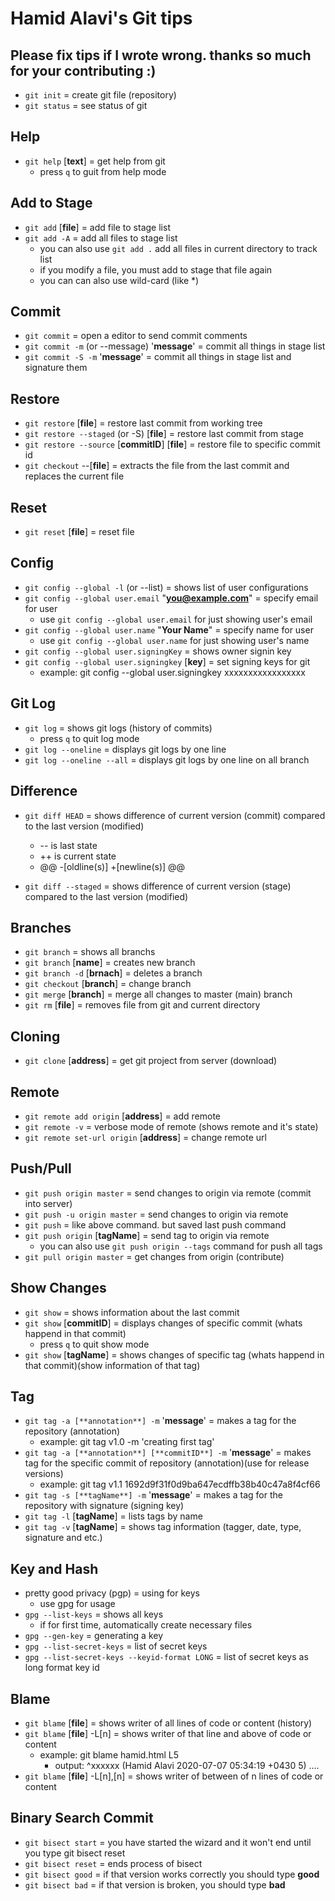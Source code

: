 # Hamid Alavi's Git tips

## Please fix tips if I wrote wrong. thanks so much for your contributing :)

- `git init` = create git file (repository)
- `git status` = see status of git

## Help

- `git help` [**text**] = get help from git
  - press `q` to guit from help mode

## Add to Stage

- `git add` [**file**] = add file to stage list
- `git add -A` = add all files to stage list
  - you can also use `git add .` add all files in current directory to track list
  - if you modify a file, you must add to stage that file again
  - you can can also use wild-card (like \*)

## Commit

- `git commit` = open a editor to send commit comments
- `git commit -m` (or --message) '**message**' = commit all things in stage list
- `git commit -S -m` '**message**' = commit all things in stage list and signature them

## Restore

- `git restore` [**file**] = restore last commit from working tree
- `git restore --staged` (or -S) [**file**] = restore last commit from stage
- `git restore --source` [**commitID**] [**file**] = restore file to specific commit id
- `git checkout` --[**file**] = extracts the file from the last commit and replaces the current file

## Reset

- `git reset` [**file**] = reset file

## Config

- `git config --global -l` (or --list) = shows list of user configurations
- `git config --global user.email` "**you@example.com**" = specify email for user
  - use `git config --global user.email` for just showing user's email
- `git config --global user.name` "**Your Name**" = specify name for user
  - use `git config --global user.name` for just showing user's name
- `git config --global user.signingKey` = shows owner signin key
- `git config --global user.signingkey` [**key**] = set signing keys for git
  - example: git config --global user.signingkey xxxxxxxxxxxxxxxxx

## Git Log

- `git log` = shows git logs (history of commits)
  - press `q` to quit log mode
- `git log --oneline` = displays git logs by one line
- `git log --oneline --all` = displays git logs by one line on all branch

## Difference

- `git diff HEAD` = shows difference of current version (commit) compared to the last version (modified)
  - -- is last state
  - ++ is current state
  - @@ -[oldline(s)] +[newline(s)] @@

- `git diff --staged` = shows difference of current version (stage) compared to the last version (modified)

## Branches

- `git branch` = shows all branchs
- `git branch` [**name**] = creates new branch
- `git branch -d` [**brnach**] = deletes a branch
- `git checkout` [**branch**] = change branch
- `git merge` [**branch**] = merge all changes to master (main) branch
- `git rm` [**file**] = removes file from git and current directory

## Cloning

- `git clone` [**address**] = get git project from server (download)

## Remote

- `git remote add origin` [**address**] = add remote
- `git remote -v` = verbose mode of remote (shows remote and it's state)
- `git remote set-url origin` [**address**] = change remote url

## Push/Pull

- `git push origin master` = send changes to origin via remote (commit into server)
- `git push -u origin master` = send changes to origin via remote
- `git push` = like above command. but saved last push command
- `git push origin` [**tagName**] = send tag to origin via remote
  - you can also use `git push origin --tags` command for push all tags
- `git pull origin master` = get changes from origin (contribute)

## Show Changes

- `git show` = shows information about the last commit
- `git show` [**commitID**] = displays changes of specific commit (whats happend in that commit)
  - press `q` to quit show mode
- `git show` [**tagName**] = shows changes of specific tag (whats happend in that commit)(show information of that tag)

## Tag

- `git tag -a [**annotation**] -m` '**message**' = makes a tag for the repository (annotation)
  - example: git tag v1.0 -m 'creating first tag'
- `git tag -a [**annotation**] [**commitID**] -m` '**message**' = makes tag for the specific commit of repository (annotation)(use for release versions)
  - example: git tag v1.1 1692d9f31f0d9ba647ecdffb38b40c47a8f4cf66
- `git tag -s [**tagName**] -m` '**message**' = makes a tag for the repository with signature (signing key)
- `git tag -l` [**tagName**] = lists tags by name
- `git tag -v` [**tagName**] = shows tag information (tagger, date, type, signature and etc.)

## Key and Hash

- pretty good privacy (pgp) = using for keys
  - use gpg for usage
- `gpg --list-keys` = shows all keys
  - if for first time, automatically create necessary files
- `gpg --gen-key` = generating a key
- `gpg --list-secret-keys` = list of secret keys
- `gpg --list-secret-keys --keyid-format LONG` = list of secret keys as long format key id

## Blame

- `git blame` [**file**] = shows writer of all lines of code or content (history)
- `git blame` [**file**] -L[n] = shows writer of that line and above of code or content
  - example: git blame hamid.html L5
    - output: ^xxxxxx (Hamid Alavi 2020-07-07 05:34:19 +0430  5) ....
- `git blame` [**file**] -L[n],[n] = shows writer of between of n lines of code or content

## Binary Search Commit

- `git bisect start` = you have started the wizard and it won't end until you type git bisect reset
- `git bisect reset` = ends process of bisect
- `git bisect good` = if that version works correctly you should type **good**
- `git bisect bad` = if that version is broken, you should type **bad**
